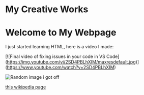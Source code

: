 # My Creative Works
<!DOCTYPE html>
<html>


</head>
<body>
  <h1>Welcome to My Webpage</h1>
  
  <p>I just started learning HTML, here is a video I made:</p>

  [![Final video of fixing issues in your code in VS Code]
(https://img.youtube.com/vi/2SD4PBLhXIM/maxresdefault.jpg)]
(https://www.youtube.com/watch?v=2SD4PBLhXIM)
  
  <img src=https://upload.wikimedia.org/wikipedia/commons/thumb/5/57/RTree-Visualization-3D.svg/800px-RTree-Visualization-3D.svg.png alt="Random image i got off ">
  
  <a href="https://en.wikipedia.org/wiki/R-tree">this wikipedia page</a>
  
</body>

</html>
